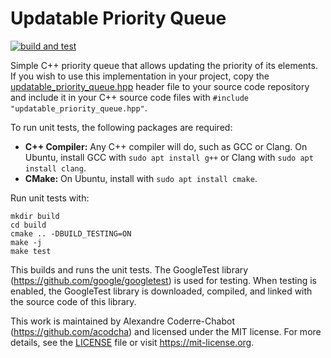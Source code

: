 # Updatable Priority Queue

[![build and test](https://github.com/acodcha/updatable-priority-queue/actions/workflows/build_and_test.yml/badge.svg?branch=main)](https://github.com/acodcha/updatable-priority-queue/actions/workflows/build_and_test.yml)

Simple C++ priority queue that allows updating the priority of its elements. If you wish to use this implementation in your project, copy the [updatable_priority_queue.hpp](include/updatable_priority_queue.hpp) header file to your source code repository and include it in your C++ source code files with `#include "updatable_priority_queue.hpp"`.

To run unit tests, the following packages are required:

- **C++ Compiler:** Any C++ compiler will do, such as GCC or Clang. On Ubuntu, install GCC with `sudo apt install g++` or Clang with `sudo apt install clang`.
- **CMake:** On Ubuntu, install with `sudo apt install cmake`.

Run unit tests with:

```lang-bash
mkdir build
cd build
cmake .. -DBUILD_TESTING=ON
make -j
make test
```

This builds and runs the unit tests. The GoogleTest library (<https://github.com/google/googletest>) is used for testing. When testing is enabled, the GoogleTest library is downloaded, compiled, and linked with the source code of this library.

This work is maintained by Alexandre Coderre-Chabot (<https://github.com/acodcha>) and licensed under the MIT license. For more details, see the [LICENSE](LICENSE) file or visit <https://mit-license.org>.
